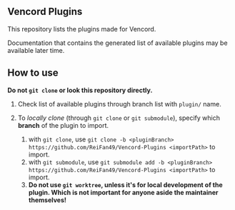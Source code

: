## Vencord Plugins

This repository lists the plugins made for Vencord.

Documentation that contains the generated list of available plugins may be available later time.

## How to use

**Do not `git clone` or look this repository directly.**

1. Check list of available plugins through branch list with `plugin/` name.
2. To *locally clone* (through `git clone` or `git submodule`), specify which **branch** of the plugin to import.

    1. with `git clone`, use `git clone -b <pluginBranch> https://github.com/ReiFan49/Vencord-Plugins <importPath>` to import.
    2. with `git submodule`, use `git submodule add -b <pluginBranch> https://github.com/ReiFan49/Vencord-Plugins <importPath>` to import.
    3. **Do not use `git worktree`, unless it's for local development of the plugin. Which is not important for anyone aside the maintainer themselves!**